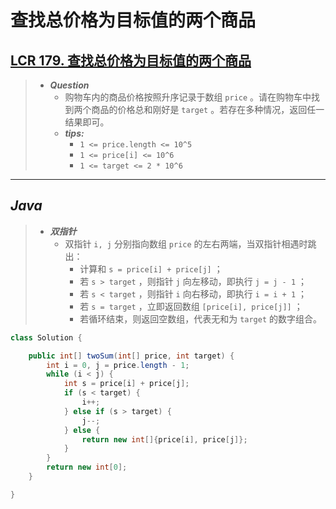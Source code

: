 # 查找总价格为目标值的两个商品

## [LCR 179. 查找总价格为目标值的两个商品](https://leetcode.cn/problems/he-wei-sde-liang-ge-shu-zi-lcof/)

> - ***Question***
>   - 购物车内的商品价格按照升序记录于数组 `price` 。请在购物车中找到两个商品的价格总和刚好是 `target` 。若存在多种情况，返回任一结果即可。
>   - ***tips:***
>     - `1 <= price.length <= 10^5`
>     - `1 <= price[i] <= 10^6`
>     - `1 <= target <= 2 * 10^6`

---

## *Java*

> - ***双指针***
>   - 双指针 `i, j` 分别指向数组 `price` 的左右两端，当双指针相遇时跳出：
>     - 计算和 `s = price[i] + price[j]` ；
>     - 若 `s > target` ，则指针 `j` 向左移动，即执行 `j = j - 1` ；
>     - 若 `s < target` ，则指针 `i` 向右移动，即执行 `i = i + 1` ；
>     - 若 `s = target` ，立即返回数组 `[price[i], price[j]]` ；
>     - 若循环结束，则返回空数组，代表无和为 `target` 的数字组合。

```java
class Solution {

    public int[] twoSum(int[] price, int target) {
        int i = 0, j = price.length - 1;
        while (i < j) {
            int s = price[i] + price[j];
            if (s < target) {
                i++;
            } else if (s > target) {
                j--;
            } else {
                return new int[]{price[i], price[j]};
            }
        }
        return new int[0];
    }

}
```
